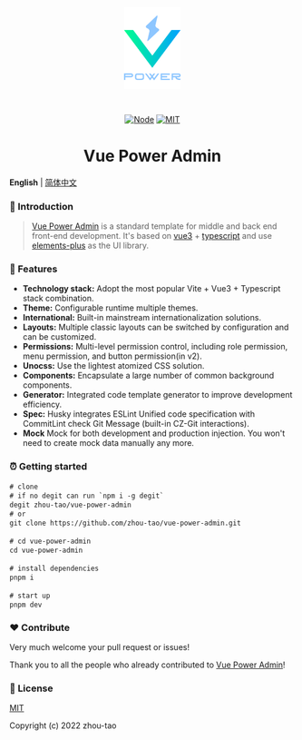 <div align="center">
  <p align="center"><img alt="Vue-Power-Admin" align="center" src="./.github/logo.svg" width="100" /></p><br>
  <p align="center">
    <a href="https://img.shields.io/badge/node-%3E%3D14-orange"><img src="https://img.shields.io/badge/node-%3E%3D14-orange" alt="Node"></a>
    <a href="https://github.com/zhou-tao/vue-power-admin/LICENSE"><img src="https://img.shields.io/badge/license-MIT-brightgreen" alt="MIT"></a>
  </p>
  <h1>Vue Power Admin</h1>
</div>

**English** | [简体中文](./README.zh-CN.md)

### :loudspeaker: Introduction

> [Vue Power Admin](https://zhou-tao.github.io/vue-power-admin) is a standard template for middle and back end front-end development. It's based on [vue3](https://staging-cn.vuejs.org/) + [typescript](https://www.typescriptlang.org/) and use [elements-plus](https://element-plus.org/zh-CN/) as the UI library.

### :rocket: Features

- **Technology stack:** Adopt the most popular Vite + Vue3 + Typescript stack combination.
- **Theme:** Configurable runtime multiple themes.
- **International:** Built-in mainstream internationalization solutions.
- **Layouts:** Multiple classic layouts can be switched by configuration and can be customized.
- **Permissions:** Multi-level permission control, including role permission, menu permission, and button permission(in v2).
- **Unocss:** Use the lightest atomized CSS solution.
- **Components:** Encapsulate a large number of common background components.
- **Generator:** Integrated code template generator to improve development efficiency.
- **Spec:** Husky integrates ESLint Unified code specification with CommitLint check Git Message (built-in CZ-Git interactions).
- **Mock** Mock for both development and production injection. You won't need to create mock data manually any more.

### :alarm_clock: Getting started

```shell
# clone
# if no degit can run `npm i -g degit`
degit zhou-tao/vue-power-admin
# or
git clone https://github.com/zhou-tao/vue-power-admin.git

# cd vue-power-admin
cd vue-power-admin

# install dependencies
pnpm i

# start up
pnpm dev

```

### :heart: Contribute

Very much welcome your pull request or issues! 

Thank you to all the people who already contributed to [Vue Power Admin](https://zhou-tao.github.io/vue-power-admin)!


### :bookmark_tabs: License

[MIT](https://github.com/zhou-tao/vue-power-admin/LICENSE)

Copyright (c) 2022 zhou-tao
